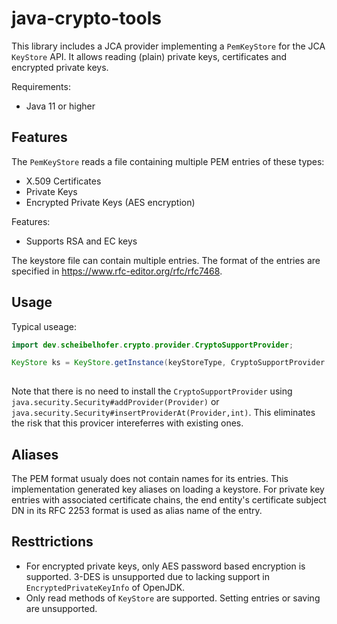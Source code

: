 # java-crypto-tools

This library includes a JCA provider implementing a `PemKeyStore` for the JCA `KeyStore` API. 
It allows reading (plain) private keys, certificates and encrypted private keys.

Requirements:
* Java 11 or higher

## Features

The `PemKeyStore` reads a file containing multiple PEM entries of these types:

* X.509 Certificates
* Private Keys
* Encrypted Private Keys (AES encryption)
 
Features:

* Supports RSA and EC keys

The keystore file can contain multiple entries.
The format of the entries are specified in https://www.rfc-editor.org/rfc/rfc7468.

## Usage

Typical useage:

```java
import dev.scheibelhofer.crypto.provider.CryptoSupportProvider;

KeyStore ks = KeyStore.getInstance(keyStoreType, CryptoSupportProvider.getInstance());
        
```

Note that there is no need to install the `CryptoSupportProvider` using `java.security.Security#addProvider(Provider)` or `java.security.Security#insertProviderAt(Provider,int)`. 
This eliminates the risk that this provicer intereferres with existing ones.

## Aliases

The PEM format usualy does not contain names for its entries.
This implementation generated key aliases on loading a keystore.
For private key entries with associated certificate chains, the end entity's certificate subject DN in its RFC 2253 format is used as alias name of the entry.

## Resttrictions

* For encrypted private keys, only AES password based encryption is supported. 
3-DES is unsupported due to lacking support in `EncryptedPrivateKeyInfo` of OpenJDK.
* Only read methods of `KeyStore` are supported. Setting entries or saving are unsupported.
